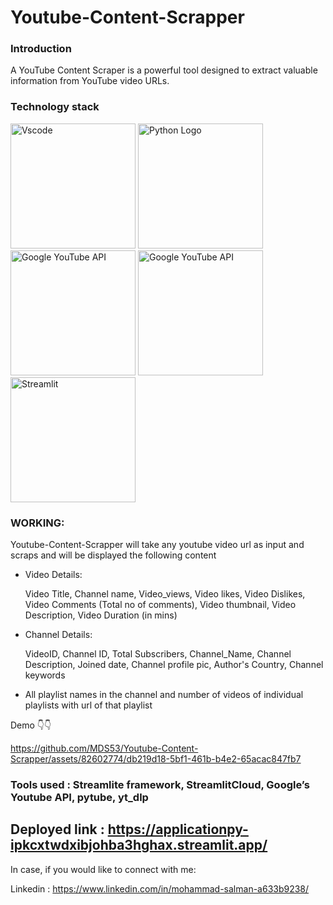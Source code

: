 # Youtube-Content-Scrapper

### Introduction

A YouTube Content Scraper is a powerful tool designed to extract valuable information from YouTube video URLs.

### Technology stack

<img src="https://github.com/MDS53/Youtube-Content-Scrapper/assets/82602774/0e4dc01f-2506-4c84-9daf-fc336dd4b471" alt="Vscode" width="200"/>

<img src="https://github.com/MDS53/Youtube-Content-Scrapper/assets/82602774/427c966d-b77d-4e55-ab7b-2acb0ca34cb9" alt="Python Logo" width="200"/>

<img src="https://github.com/MDS53/Youtube-Content-Scrapper/assets/82602774/dcf3f25e-7906-47b1-9c6f-20605b775aaa" alt="Google YouTube API" width="200"/>

<img src="https://github.com/MDS53/Youtube-Content-Scrapper/assets/82602774/a4d10850-7669-476f-89eb-37a8177b721a" alt="Google YouTube API" width="200"/>

<img src="https://github.com/MDS53/Youtube-Content-Scrapper/assets/82602774/18062093-e3bf-4dc6-b3c4-9e060d29b144" alt="Streamlit" width="200"/>





### WORKING:


Youtube-Content-Scrapper will take any youtube video url as input and scraps and will be displayed the following content
- Video Details:

   Video Title, Channel name, Video_views, Video likes, Video Dislikes, Video Comments (Total no of comments), Video thumbnail, Video Description, Video Duration (in mins)
    
- Channel Details:

  VideoID, Channel ID, Total Subscribers, Channel_Name, Channel Description, Joined date, Channel profile pic, Author's Country, Channel keywords

- All playlist names in the channel and  number of videos of individual playlists with url of that playlist

Demo 👇👇

https://github.com/MDS53/Youtube-Content-Scrapper/assets/82602774/db219d18-5bf1-461b-b4e2-65acac847fb7

### Tools used : Streamlite framework, StreamlitCloud, Google’s Youtube API, pytube, yt_dlp 

## Deployed link : https://applicationpy-ipkcxtwdxibjohba3hghax.streamlit.app/

In case, if you would like to connect with me:

Linkedin : https://www.linkedin.com/in/mohammad-salman-a633b9238/


